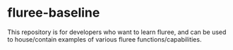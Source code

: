 # fluree-baseline

This repository is for developers who want to learn fluree, and can be used to house/contain examples of various fluree functions/capabilities.

